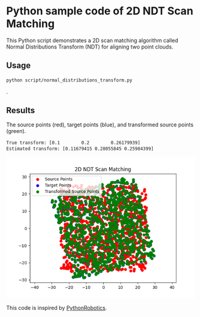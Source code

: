 # Python sample code of 2D NDT Scan Matching
This Python script demonstrates a 2D scan matching algorithm called Normal Distributions Transform (NDT) for aligning two point clouds.

## Usage

```bash
python script/normal_distributions_transform.py
```
.
## Results
The source points (red), target points (blue), and transformed source points (green).

```
True transform: [0.1        0.2        0.26179939]
Estimated transform: [0.11679415 0.28055845 0.25984399]
```

![Result](image/result.png)

This code is inspired by [PythonRobotics](https://github.com/AtsushiSakai/PythonRobotics).

